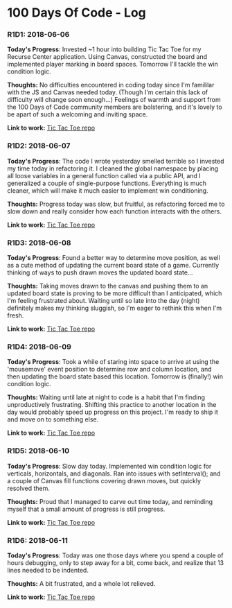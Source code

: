 # 100 Days Of Code - Log

### R1D1: 2018-06-06

**Today's Progress**: Invested ~1 hour into building Tic Tac Toe for my Recurse Center application. Using Canvas, constructed the board and implemented player marking in board spaces. Tomorrow I'll tackle the win condition logic.

**Thoughts:** No difficulties encountered in coding today since I'm famililar with the JS and Canvas needed today.  (Though I'm certain this lack of difficulty will change soon enough...) Feelings of warmth and support from the 100 Days of Code community members are bolstering, and it's lovely to be apart of such a welcoming and inviting space.

**Link to work:** [Tic Tac Toe repo](https://github.com/jthodge/tic-tac-toe)

### R1D2: 2018-06-07

**Today's Progress**: The code I wrote yesterday smelled terrible so I invested my time today in refactoring it. I cleaned the global namespace by placing all loose variables in a general function called via a public API, and I generalized a couple of single-purpose functions. Everything is much cleaner, which will make it much easier to implement win conditioning.

**Thoughts:** Progress today was slow, but fruitful, as refactoring forced me to slow down and really consider how each function interacts with the others.

**Link to work:** [Tic Tac Toe repo](https://github.com/jthodge/tic-tac-toe)

### R1D3: 2018-06-08

**Today's Progress**: Found a better way to determine move position, as well as a cute method of updating the current board state of a game. Currently thinking of ways to push drawn moves the updated board state...

**Thoughts:** Taking moves drawn to the canvas and pushing them to an updated board state is proving to be more difficult than I anticipated, which I'm feeling frustrated about. Waiting until so late into the day (night) definitely makes my thinking sluggish, so I'm eager to rethink this when I'm fresh.

**Link to work:** [Tic Tac Toe repo](https://github.com/jthodge/tic-tac-toe)

### R1D4: 2018-06-09

**Today's Progress**: Took a while of staring into space to arrive at using the 'mousemove' event position to determine row and column location, and then updating the board state based this location. Tomorrow is (finally!) win condition logic.

**Thoughts:** Waiting until late at night to code is a habit that I'm finding unproductively frustrating. Shifting this practice to another location in the day would probably speed up progress on this project. I'm ready to ship it and move on to something else.

**Link to work:** [Tic Tac Toe repo](https://github.com/jthodge/tic-tac-toe)

### R1D5: 2018-06-10

**Today's Progress**: Slow day today. Implemented win condition logic for verticals, horizontals, and diagonals. Ran into issues with setInterval(); and a couple of Canvas fill functions covering drawn moves, but quickly resolved them. 

**Thoughts:** Proud that I managed to carve out time today, and reminding myself that a small amount of progress is still progress.

**Link to work:** [Tic Tac Toe repo](https://github.com/jthodge/tic-tac-toe)

### R1D6: 2018-06-11

**Today's Progress**: Today was one those days where you spend a couple of hours debugging, only to step away for a bit, come back, and realize that 13 lines needed to be indented. 

**Thoughts:** A bit frustrated, and a whole lot relieved.

**Link to work:** [Tic Tac Toe repo](https://github.com/jthodge/tic-tac-toe)